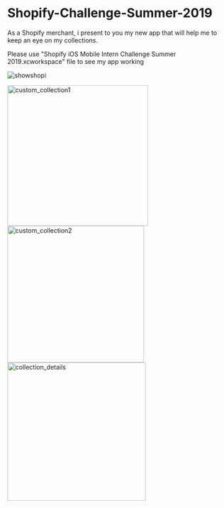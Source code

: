 # Shopify-Challenge-Summer-2019
As a Shopify merchant, i present to you my new app that will help me to keep an eye on my collections.

Please use "Shopify iOS Mobile Intern Challenge Summer 2019.xcworkspace" file to see my app working

![showshopi](https://user-images.githubusercontent.com/19721134/51807800-bd027780-2259-11e9-81f9-c2b48ea0c04b.gif)









<img width="317" alt="custom_collection1" src="https://user-images.githubusercontent.com/19721134/51452866-83d28080-1d0a-11e9-9ea3-3cbd91b3ac72.png"> <img width="308" alt="custom_collection2" src="https://user-images.githubusercontent.com/19721134/51452909-aebcd480-1d0a-11e9-878e-df55aeb14678.png"><img width="312" alt="collection_details" src="https://user-images.githubusercontent.com/19721134/51452927-c7c58580-1d0a-11e9-8caa-a117ebd151a4.png">
